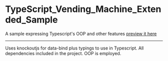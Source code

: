 # TypeScript_Vending_Machine_Extended_Sample
A sample expressing Typescript's OOP and other features
[preview it here](https://asadnoman.github.io/TypeScript_Vending_Machine_Extended_Sample)

-----------
Uses knockoutjs for data-bind plus typings to use in Typescript. All dependencies included in the project.
OOP is employed.
